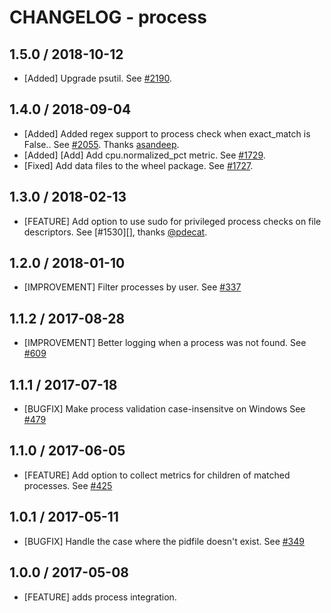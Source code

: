 # CHANGELOG - process

## 1.5.0 / 2018-10-12

* [Added] Upgrade psutil. See [#2190](https://github.com/DataDog/integrations-core/pull/2190).

## 1.4.0 / 2018-09-04

* [Added] Added regex support to process check when exact_match is False.. See [#2055](https://github.com/DataDog/integrations-core/pull/2055). Thanks [asandeep](https://github.com/asandeep).
* [Added] [Add] Add cpu.normalized_pct metric. See [#1729](https://github.com/DataDog/integrations-core/pull/1729).
* [Fixed] Add data files to the wheel package. See [#1727](https://github.com/DataDog/integrations-core/pull/1727).

## 1.3.0 / 2018-02-13

* [FEATURE] Add option to use sudo for privileged process checks on file descriptors. See [#1530][], thanks [@pdecat][].

## 1.2.0 / 2018-01-10

* [IMPROVEMENT] Filter processes by user. See [#337][]

## 1.1.2 / 2017-08-28

* [IMPROVEMENT] Better logging when a process was not found. See [#609][]

## 1.1.1 / 2017-07-18

* [BUGFIX] Make process validation case-insensitve on Windows See [#479][]

## 1.1.0 / 2017-06-05

* [FEATURE] Add option to collect metrics for children of matched processes. See [#425][]

## 1.0.1 / 2017-05-11

* [BUGFIX] Handle the case where the pidfile doesn't exist. See [#349][]

## 1.0.0 / 2017-05-08

* [FEATURE] adds process integration.

<!--- The following link definition list is generated by PimpMyChangelog --->
[#349]: https://github.com/DataDog/integrations-core/issues/349
[#425]: https://github.com/DataDog/integrations-core/issues/425
[#715]: https://github.com/DataDog/integrations-core/pull/1530
[#609]: https://github.com/DataDog/integrations-core/pull/609
[#479]: https://github.com/DataDog/integrations-core/pull/479
[#337]: https://github.com/DataDog/integrations-core/pull/337
[@pdecat]: https://github.com/pdecat
